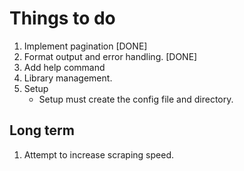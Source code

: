 # Things to do
1. Implement pagination [DONE]
2. Format output and error handling. [DONE]
3. Add help command
4. Library management.
5. Setup
    + Setup must create the config file and directory.

## Long term
1. Attempt to increase scraping speed.